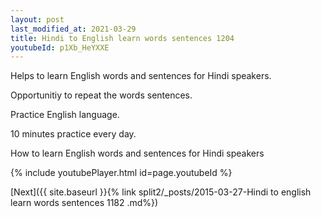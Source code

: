 ```yaml
---
layout: post
last_modified_at: 2021-03-29
title: Hindi to English learn words sentences 1204 
youtubeId: p1Xb_HeYXXE
---
```

 
 
Helps to learn English words and sentences for Hindi speakers.

Opportunitiy to repeat the words sentences. 

Practice English language. 
 
10 minutes practice every day. 
 
How to learn English words and sentences for Hindi speakers 
 
{% include youtubePlayer.html id=page.youtubeId %}
 
 
[Next]({{ site.baseurl }}{% link  split2/_posts/2015-03-27-Hindi to english learn words sentences 1182 .md%})
 
